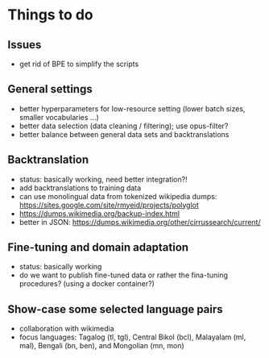 
# Things to do


## Issues

* get rid of BPE to simplify the scripts


## General settings

* better hyperparameters for low-resource setting (lower batch sizes, smaller vocabularies ...)
* better data selection (data cleaning / filtering); use opus-filter?
* better balance between general data sets and backtranslations


## Backtranslation

* status: basically working, need better integration?!
* add backtranslations to training data
* can use monolingual data from tokenized wikipedia dumps: https://sites.google.com/site/rmyeid/projects/polyglot
* https://dumps.wikimedia.org/backup-index.html
* better in JSON: https://dumps.wikimedia.org/other/cirrussearch/current/

## Fine-tuning and domain adaptation

* status: basically working
* do we want to publish fine-tuned data or rather the fina-tuning procedures? (using a docker container?)


## Show-case some selected language pairs

* collaboration with wikimedia
* focus languages: Tagalog (tl, tgl), Central Bikol (bcl), Malayalam (ml, mal), Bengali (bn, ben), and Mongolian (mn, mon)


